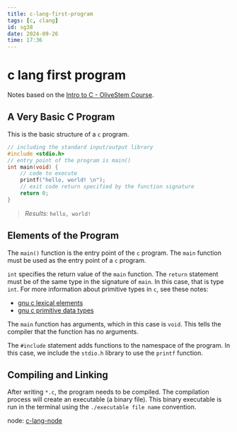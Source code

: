 ```yaml
---
title: c-lang-first-program
tags: [c, clang]
id: sg38
date: 2024-09-26
time: 17:36
---
```


# c lang first program

Notes based on the [Intro to C - OliveStem Course](https://youtu.be/TLaQhNlx08Q?si=X5PG50dnNTR62w60).

## A Very Basic C Program

This is the basic structure of a `c` program. 

```c
// including the standard input/output library
#include <stdio.h> 
// entry point of the program is main()
int main(void) {
    // code to execute
    printf("hello, world! \n");
    // exit code return specified by the function signature
    return 0;
}
```

> *Results:* `hello, world! `

## Elements of the Program

The `main()` function is the entry point of the `c` program. The `main` function 
must be used as the entry point of a `c` program. 

`int` specifies the return value of the `main` function. The `return` statement
must be of the same type in the signature of `main`. In this case, that is
type `int`. For more information about primitive types in `c`, see these notes:

- [gnu c lexical elements](11os%20gnu-c-lexical-elements.md)
- [gnu c primitive data types](89t5%20gnu-c-primitive-data-types.md)

The `main` function has arguments, which in this case is `void`. This tells the
compiler that the function has no arguments. 

The `#include` statement adds functions to the namespace of the program. In
this case, we include the `stdio.h` library to use the `printf` function.

## Compiling and Linking

After writing `*.c`, the program needs to be compiled. The compilation process
will create an executable (a binary file). This binary executable is run in
the terminal using the `./executable file name` convention. 

node: [c-lang-node](3xe5-c-lang-node.md)
